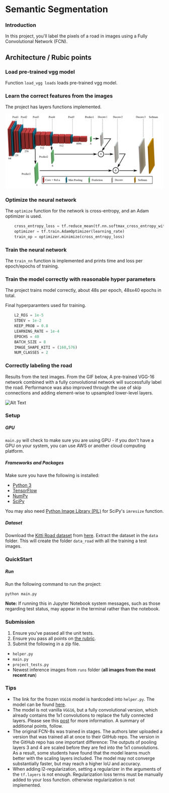 # Semantic Segmentation
### Introduction
In this project, you'll label the pixels of a road in images using a Fully Convolutional Network (FCN).

## Architecture / Rubic points

### Load pre-trained vgg model

Function ```load_vgg loads``` loads pre-trained vgg model.

### Learn the correct features from the images

The project has layers functions implemented. 

![alt text](./examples/3-Figure3-1.png "NN model")

### Optimize the neural network

The ```optimize``` function for the network is cross-entropy, and an Adam optimizer is used. 

```python
    cross_entropy_loss = tf.reduce_mean(tf.nn.softmax_cross_entropy_with_logits(logits=logits, labels=labels))
    optimizer = tf.train.AdamOptimizer(learning_rate)
    train_op = optimizer.minimize(cross_entropy_loss)

```

### Train the neural network

The ```train_nn``` function is implemented and prints time and loss per epoch/epochs of training.

### Train the model correctly with reasonable hyper parameters

The project trains model correctly, about 48s per epoch, 48sx40 epochs in total.

Final hyperparamters used for training.

```python
    L2_REG = 1e-5
    STDEV = 1e-2
    KEEP_PROB = 0.8
    LEARNING_RATE = 1e-4
    EPOCHS = 40
    BATCH_SIZE = 8
    IMAGE_SHAPE_KITI = (160,576)
    NUM_CLASSES = 2
```

### Correctly labeling the road

Results from the test images. From the GIF below, A pre-trained VGG-16 network combined with a fully convolutional network will successfully label the road. Performance was also improved  through the use of skip connections and adding element-wise to upsampled lower-level layers.

![Alt Text](./examples/video1.gif)


### Setup
##### GPU
`main.py` will check to make sure you are using GPU - if you don't have a GPU on your system, you can use AWS or another cloud computing platform.
##### Frameworks and Packages
Make sure you have the following is installed:
 - [Python 3](https://www.python.org/)
 - [TensorFlow](https://www.tensorflow.org/)
 - [NumPy](http://www.numpy.org/)
 - [SciPy](https://www.scipy.org/)

You may also need [Python Image Library (PIL)](https://pillow.readthedocs.io/) for SciPy's `imresize` function.

##### Dataset
Download the [Kitti Road dataset](http://www.cvlibs.net/datasets/kitti/eval_road.php) from [here](http://www.cvlibs.net/download.php?file=data_road.zip).  Extract the dataset in the `data` folder.  This will create the folder `data_road` with all the training a test images.

### QuickStart

##### Run
Run the following command to run the project:
```
python main.py
```
**Note:** If running this in Jupyter Notebook system messages, such as those regarding test status, may appear in the terminal rather than the notebook.


### Submission
1. Ensure you've passed all the unit tests.
2. Ensure you pass all points on [the rubric](https://review.udacity.com/#!/rubrics/989/view).
3. Submit the following in a zip file.
 - `helper.py`
 - `main.py`
 - `project_tests.py`
 - Newest inference images from `runs` folder  (**all images from the most recent run**)
 
### Tips
- The link for the frozen `VGG16` model is hardcoded into `helper.py`.  The model can be found [here](https://s3-us-west-1.amazonaws.com/udacity-selfdrivingcar/vgg.zip).
- The model is not vanilla `VGG16`, but a fully convolutional version, which already contains the 1x1 convolutions to replace the fully connected layers. Please see this [post](https://s3-us-west-1.amazonaws.com/udacity-selfdrivingcar/forum_archive/Semantic_Segmentation_advice.pdf) for more information.  A summary of additional points, follow. 
- The original FCN-8s was trained in stages. The authors later uploaded a version that was trained all at once to their GitHub repo.  The version in the GitHub repo has one important difference: The outputs of pooling layers 3 and 4 are scaled before they are fed into the 1x1 convolutions.  As a result, some students have found that the model learns much better with the scaling layers included. The model may not converge substantially faster, but may reach a higher IoU and accuracy. 
- When adding l2-regularization, setting a regularizer in the arguments of the `tf.layers` is not enough. Regularization loss terms must be manually added to your loss function. otherwise regularization is not implemented.

